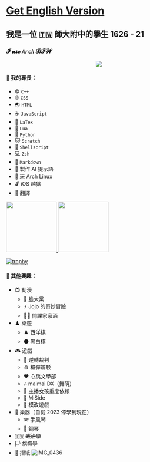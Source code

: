 # [Get English Version](https://github.com/olivertzeng/olivertzeng/blob/main/README.md)
## 我是一位 🇹🇼 師大附中的學生 1626 - 21
### **𝓘 𝓾𝓼𝓮 *`Arch`* 𝓑𝓣𝓦**

<p align="center">
<a href="https://skillicons.dev">
<img
src="https://skillicons.dev/icons?i=arch,apple,bash,cpp,css,discord,git,github,gitlab,html,instagram,js,latex,linux,lua,md,neovim,py,stackoverflow,twitter" />
</a>
</p>

#### 🤹 我的專長：
* ©️ `C++`
* 🌐 `CSS`
* 🌏 `HTML`
* ☕️ `JavaScript`
* 📎 `LaTex`
* 🌙 `Lua`
* 🐍 `Python`
* 🐱 `Scratch`
* 🐚 `Shellscript`
* 💻 `Zsh`
* 📝 `Markdown`
* 🤖 製作 AI 提示語
* 🐧 玩 Arch Linux
* 🔓 iOS 越獄
* 🔄 翻譯

<a href="https://github.com/olivertzeng">
<img height="137px" src="https://github-readme-stats.vercel.app/api?username=olivertzeng&theme=gruvbox" />

<a href="https://github.com/olivertzeng">
<img height="137px" src="https://github-readme-stats.vercel.app/api/top-langs?username=olivertzeng&theme=gruvbox" />

[![trophy](https://github-profile-trophy.vercel.app/?username=ryo-ma&theme=onedark)](https://github.com/ryo-ma/github-profile-trophy)
#### 🔬 其他興趣：

* 📺 動漫
    - 👻 膽大黨
    - ⚡️ Jojo 的奇妙冒險
    - 🕵️‍♂️ 間諜家家酒
* ♟️ 桌遊
    - ♟️ 西洋棋
    - ⚫️ 黑白棋
* 🎮 遊戲
    - 📁 逆轉裁判
    - 🩸 槍彈辯駁
    - ❤️ 心跳文學部
    - 🎶 maimai DX（舞萌）
    - 💊 主播女孩重度依賴
    - 🔪 MiSide
    - 🧰 模改遊戲
* 🎵 樂器（自從 2023 停學到現在）
    - 🪗 手風琴
    - 🎹 鋼琴
* 🇹🇼 ~~政治學~~
* 🏳️ 旗幟學
* 📄 摺紙
![IMG_0436](https://github.com/olivertzeng/olivertzeng/assets/86348833/8e1cc5be-b94b-48ec-bcb0-a3dad2e6b9d9)
